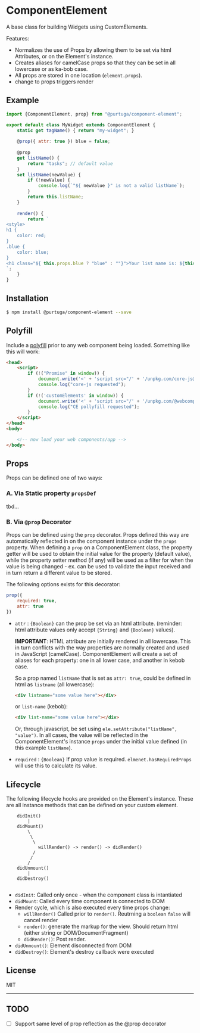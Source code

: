 # ComponentElement

A base class for building Widgets using CustomElements.

Features:

-   Normalizes the use of Props by allowing them to be set via html Attributes, or on the Element's instance.
-   Creates aliases for camelCase props so that they can be set in all lowercase or as ka-bob case.
-   All props are stored in one location (`element.props`).
-   change to props triggers render

## Example

```javascript
import {ComponentElement, prop} from "@purtuga/component-element";

export default class MyWidget extends ComponentElement {
    static get tagName() { return "my-widget"; }
    
    @prop({ attr: true }) blue = false; 
    
    @prop
    get listName() {
        return "tasks"; // default value
    }
    set listName(newValue) {
        if (!newValue) {
            console.log(`"${ newValue }" is not a valid listName`);
        }
        return this.listName;
    }
    
    render() {
        return `
<style>
h1 {
    color: red;
}
.blue {
    color: blue;
}
<h1 class="${ this.props.blue ? "blue" : ""}">Your list name is: ${this.props.listName}</h1>
`;
    }
}
```

## Installation

```bash
$ npm install @purtuga/component-element --save
```

## Polyfill

Include a [polyfill](https://www.webcomponents.org/polyfills) prior to any web component being loaded.  Something like this will work:
 
```html
<head>
    <script>
        if (!("Promise" in window)) {
            document.write('<' + 'script src="/' + '/unpkg.com/core-js@^2/client/core.min.js"></' + 'script>');
            console.log("core-js requested");
        }
        if (!('customElements' in window)) {
            document.write('<' + 'script src="/' + '/unpkg.com/@webcomponents/webcomponentsjs@^2"></' + 'script>');
            console.log("CE pollyfill requested");
        }
    </script>
</head>
<body>

    <!-- now load your web components/app -->
</body>

```

## Props

Props can be defined one of two ways: 

### A. Via Static property `propsDef`

tbd...


### B. Via `@prop` Decorator

Props can be defined using the `prop` decorator. Props defined this way are automatically reflected in on the component instance under the `props` property. When defining a `prop` on a ComponentElement class, the property getter will be used to obtain the initial value for the property (default value), while the property setter method (if any) will be used as a filter for when the value is being changed - ex. can be used to validate the input received and in turn return a different value to be stored. 

The following options exists for this decorator:

```javascript
prop({
    required: true,
    attr: true
})
```

-   `attr` : `{Boolean}` can the prop be set via an html attribute. (reminder: html attribute values only accept `{String}` and `{Boolean}` values).
    
    __IMPORTANT__: HTML attribute are initially rendered in all lowercase. This in turn conflicts with the way properties are normally created and used in JavaScript (camelCase). ComponentElement will create a set of aliases for each property: one in all lower case, and another in kebob case. 
    
    So a prop named `listName` that is set as `attr: true`, could be defined in html as `listname` (all lowercase):
    
    ```html
    <div listname="some value here"></div>
    ```
     
     or `list-name` (kebob):
      
    ```html
    <div list-name="some value here"></div>
    ```
    
     Or, through javascript, be set using `ele.setAttribute("listName", "value")`. In all cases, the value will be reflected in the ComponentElement's instance `props` under the initial value defined (in this example `listName`).  
    
    
-   `required` : `{Boolean}` If prop value is required. `elmenet.hasRequiredProps` will use this to calculate its value. 


## Lifecycle

The following lifecycle hooks are provided on the Element's instance. These are all instance methods that can be defined on your custom element.

```
    didInit()
        |
    didMount()
        \
         \
          \
            willRender() -> render() -> didRender()
          /
         /
        /
    didUnmount()
        |
    didDestroy()
    
```

-   `didInit`: Called only once - when the component class is intantiated
-   `didMount`: Called every time component is connected to DOM
-   Render cycle, which is also executed every time props change:
    -   `willRender()` Called prior to `render()`. Reutrning a `boolean` `false` will cancel render
    -   `render()`: generate the markup for the view. Should return html (either string or DOM/DocumentFragment)
    -   `didRender()`: Post render.
-   `didUnmount()`: Element disconnected from DOM
-   `didDestroy()`: Element's destroy callback were executed

## License

MIT

____

## TODO

- [ ] Support same level of prop reflection as the @prop decorator




